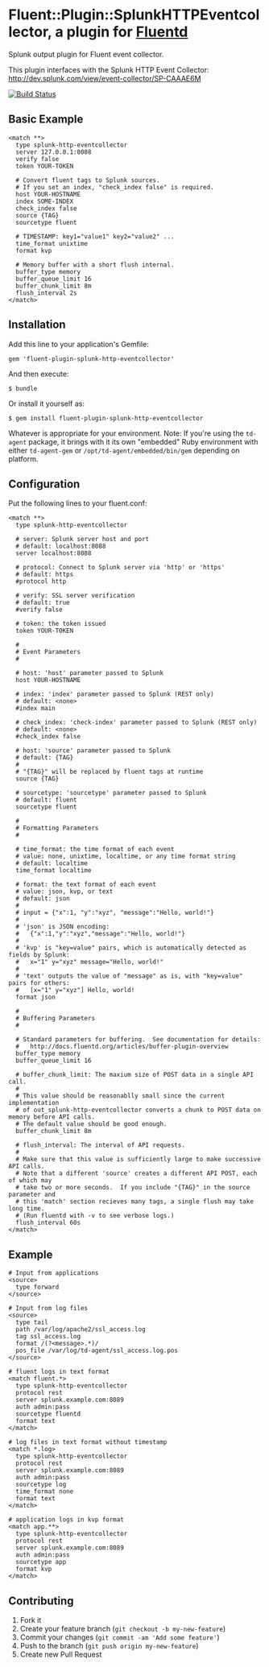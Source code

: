 # Fluent::Plugin::SplunkHTTPEventcollector, a plugin for [Fluentd](http://fluentd.org)

Splunk output plugin for Fluent event collector.

This plugin interfaces with the Splunk HTTP Event Collector:
  http://dev.splunk.com/view/event-collector/SP-CAAAE6M

[![Build Status](https://travis-ci.org/brycied00d/fluent-plugin-splunk-http-eventcollector.svg?branch=master)](https://travis-ci.org/brycied00d/fluent-plugin-splunk-http-eventcollector)

## Basic Example

    <match **>
      type splunk-http-eventcollector
      server 127.0.0.1:8088
      verify false
      token YOUR-TOKEN

      # Convert fluent tags to Splunk sources.
      # If you set an index, "check_index false" is required.
      host YOUR-HOSTNAME
      index SOME-INDEX
      check_index false
      source {TAG}
      sourcetype fluent

      # TIMESTAMP: key1="value1" key2="value2" ...
      time_format unixtime
      format kvp

      # Memory buffer with a short flush internal.
      buffer_type memory
      buffer_queue_limit 16
      buffer_chunk_limit 8m
      flush_interval 2s
    </match>

## Installation

Add this line to your application's Gemfile:

    gem 'fluent-plugin-splunk-http-eventcollector'

And then execute:

    $ bundle

Or install it yourself as:

    $ gem install fluent-plugin-splunk-http-eventcollector

Whatever is appropriate for your environment. Note: If you're using the
`td-agent` package, it brings with it its own "embedded" Ruby environment with
either `td-agent-gem` or `/opt/td-agent/embedded/bin/gem` depending on platform.

## Configuration

Put the following lines to your fluent.conf:

    <match **>
      type splunk-http-eventcollector

      # server: Splunk server host and port
      # default: localhost:8088
      server localhost:8088

      # protocol: Connect to Splunk server via 'http' or 'https'
      # default: https
      #protocol http

      # verify: SSL server verification
      # default: true
      #verify false

      # token: the token issued
      token YOUR-TOKEN

      #
      # Event Parameters
      #

      # host: 'host' parameter passed to Splunk
      host YOUR-HOSTNAME

      # index: 'index' parameter passed to Splunk (REST only)
      # default: <none>
      #index main

      # check_index: 'check-index' parameter passed to Splunk (REST only)
      # default: <none>
      #check_index false

      # host: 'source' parameter passed to Splunk
      # default: {TAG}
      #
      # "{TAG}" will be replaced by fluent tags at runtime
      source {TAG}

      # sourcetype: 'sourcetype' parameter passed to Splunk
      # default: fluent
      sourcetype fluent

      #
      # Formatting Parameters
      #

      # time_format: the time format of each event
      # value: none, unixtime, localtime, or any time format string
      # default: localtime
      time_format localtime

      # format: the text format of each event
      # value: json, kvp, or text
      # default: json
      #
      # input = {"x":1, "y":"xyz", "message":"Hello, world!"}
      # 
      # 'json' is JSON encoding:
      #   {"x":1,"y":"xyz","message":"Hello, world!"}
      # 
      # 'kvp' is "key=value" pairs, which is automatically detected as fields by Splunk:
      #   x="1" y="xyz" message="Hello, world!"
      # 
      # 'text' outputs the value of "message" as is, with "key=value" pairs for others:
      #   [x="1" y="xyz"] Hello, world!
      format json

      #
      # Buffering Parameters
      #

      # Standard parameters for buffering.  See documentation for details:
      #   http://docs.fluentd.org/articles/buffer-plugin-overview
      buffer_type memory
      buffer_queue_limit 16

      # buffer_chunk_limit: The maxium size of POST data in a single API call.
      # 
      # This value should be reasonablly small since the current implementation
      # of out_splunk-http-eventcollector converts a chunk to POST data on memory before API calls.
      # The default value should be good enough.
      buffer_chunk_limit 8m

      # flush_interval: The interval of API requests.
      # 
      # Make sure that this value is sufficiently large to make successive API calls.
      # Note that a different 'source' creates a different API POST, each of which may
      # take two or more seconds.  If you include "{TAG}" in the source parameter and
      # this 'match' section recieves many tags, a single flush may take long time.
      # (Run fluentd with -v to see verbose logs.)
      flush_interval 60s
    </match>

## Example

    # Input from applications
    <source>
      type forward
    </source>

    # Input from log files
    <source>
      type tail
      path /var/log/apache2/ssl_access.log
      tag ssl_access.log
      format /(?<message>.*)/
      pos_file /var/log/td-agent/ssl_access.log.pos
    </source>

    # fluent logs in text format
    <match fluent.*>
      type splunk-http-eventcollector
      protocol rest
      server splunk.example.com:8089
      auth admin:pass
      sourcetype fluentd
      format text
    </match>

    # log files in text format without timestamp
    <match *.log>
      type splunk-http-eventcollector
      protocol rest
      server splunk.example.com:8089
      auth admin:pass
      sourcetype log
      time_format none
      format text
    </match>

    # application logs in kvp format
    <match app.**>
      type splunk-http-eventcollector
      protocol rest
      server splunk.example.com:8089
      auth admin:pass
      sourcetype app
      format kvp
    </match>

## Contributing

1. Fork it
2. Create your feature branch (`git checkout -b my-new-feature`)
3. Commit your changes (`git commit -am 'Add some feature'`)
4. Push to the branch (`git push origin my-new-feature`)
5. Create new Pull Request
